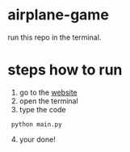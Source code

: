 # airplane-game
run this repo in the terminal.

# steps how to run
 1. go to the [website](https://mekareem3-scaling-guide-664j959r96qhgj5.github.dev/)
 2. open the terminal
 3. type the code 
 ```terminal
  python main.py
 ```
 4. your done!
